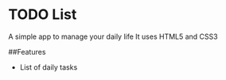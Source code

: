   # TODO List  
  A simple app to manage your daily life
  It uses HTML5 and CSS3

  ##Features
  * List of daily tasks
